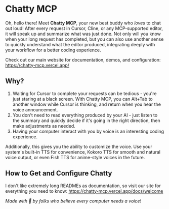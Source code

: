 # Chatty MCP

Oh, hello there! Meet **Chatty MCP**, your new best buddy who *loves* to chat out loud! After every request in Cursor, Cline, or any MCP-supported editor, it will speak up and summarize what was just done. Not only will you know when your long request has completed, but you can also use another sense to quickly understand what the editor produced, integrating deeply with your workflow for a better coding experience.

Check out our main website for documentation, demos, and configuration: https://chatty-mcp.vercel.app/

## Why?

1. Waiting for Cursor to complete your requests can be tedious - you're just staring at a black screen. With Chatty MCP, you can Alt+Tab to another window while Cursor is thinking, and return when you hear the voice announcement.
2. You don't need to read everything produced by your AI - just listen to the summary and quickly decide if it's going in the right direction, then make adjustments as needed.
3. Having your computer interact with you by voice is an interesting coding experience.

Additionally, this gives you the ability to customize the voice. Use your system's built-in TTS for convenience, Kokoro TTS for smooth and natural voice output, or even Fish TTS for anime-style voices in the future.

## How to Get and Configure Chatty

I don't like extremely long READMEs as documentation, so visit our site for everything you need to know: https://chatty-mcp.vercel.app/docs/welcome

*Made with 💖 by folks who believe every computer needs a voice!*
